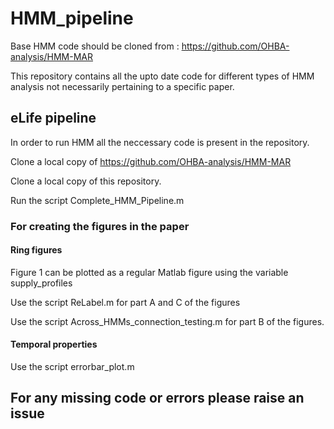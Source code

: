 # HMM_pipeline 
Base HMM code should be cloned from : https://github.com/OHBA-analysis/HMM-MAR

This repository contains all the upto date code for different types of HMM analysis not necessarily pertaining to a specific paper.

## eLife pipeline
In order to run HMM all the neccessary code is present in the repository.

Clone a local copy of https://github.com/OHBA-analysis/HMM-MAR

Clone a local copy of this repository.

Run the script Complete_HMM_Pipeline.m

### For creating the figures in the paper

#### Ring figures

Figure 1 can be plotted as a regular Matlab figure using the variable supply_profiles 

Use the script  ReLabel.m for part A and C of the figures

Use the script Across_HMMs_connection_testing.m for part B of the figures.


#### Temporal properties

Use the script errorbar_plot.m


## For any missing code or errors please raise an issue






